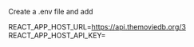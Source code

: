 Create a .env file and add

REACT_APP_HOST_URL=https://api.themoviedb.org/3
REACT_APP_HOST_API_KEY=<YOUR API KEY>

